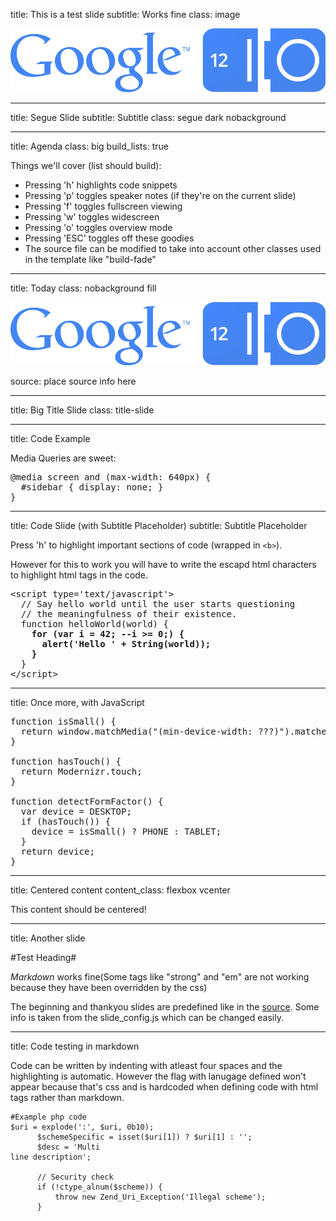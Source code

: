 title: This is a test slide
subtitle: Works fine
class: image

![Mobile vs desktop users](images/io2012_logo.png)

---

title: Segue Slide
subtitle: Subtitle
class: segue dark nobackground

---

title: Agenda
class: big
build_lists: true

Things we'll cover (list should build):

- Pressing 'h' highlights code snippets
- Pressing 'p' toggles speaker notes (if they're on the current slide)
- Pressing 'f' toggles fullscreen viewing
- Pressing 'w' toggles widescreen
- Pressing 'o' toggles overview mode
- Pressing 'ESC' toggles off these goodies
- The source file can be modified to take into account other classes used in the template like "build-fade"

---

title: Today
class: nobackground fill

![Many kinds of devices.](images/io2012_logo.png)

<footer class="source">source: place source info here</footer>

---

title: Big Title Slide
class: title-slide

---

title: Code Example

Media Queries are sweet:

<pre class="prettyprint" data-lang="css">
@media screen and (max-width: 640px) {
  #sidebar { display: none; }
}
</pre>

---

title: Code Slide (with Subtitle Placeholder)
subtitle: Subtitle Placeholder


Press 'h' to highlight important sections of code (wrapped in <code>&lt;b&gt;</code>).

However for this to work you will have to write the escapd html characters to highlight 
html tags in the code.

<pre class="prettyprint" data-lang="javascript">
&lt;script type='text/javascript'&gt;
  // Say hello world until the user starts questioning
  // the meaningfulness of their existence.
  function helloWorld(world) {
    <b>for (var i = 42; --i &gt;= 0;) {
      alert('Hello ' + String(world));
    }</b>
  }
&lt;/script&gt;
</pre>

 

---

title: Once more, with JavaScript

<pre class="prettyprint" data-lang="javascript">
function isSmall() {
  return window.matchMedia("(min-device-width: ???)").matches;
}

function hasTouch() {
  return Modernizr.touch;
}

function detectFormFactor() {
  var device = DESKTOP;
  if (hasTouch()) {
    device = isSmall() ? PHONE : TABLET;
  }
  return device;
}
</pre>

---

title: Centered content
content_class: flexbox vcenter

This content should be centered!

---

title: Another slide

#Test Heading#

*Markdown* works fine(Some tags like "strong" and "em" are not working because they have been overridden by the css)

The beginning and thankyou slides
are predefined like in the [source](https://code.google.com/p/io-2012-slides/). 
Some info is taken from the slide_config.js which can be changed easily.

---

title: Code testing in markdown


Code can be written by indenting with atleast four spaces and the highlighting is automatic. 
However the flag with lanugage defined won't appear because that's css and is hardcoded when 
defining code with html tags rather than markdown.

	#Example php code
	$uri = explode(':', $uri, 0b10);
	      $schemeSpecific = isset($uri[1]) ? $uri[1] : '';
	      $desc = 'Multi
	line description';

	      // Security check
	      if (!ctype_alnum($scheme)) {
	          throw new Zend_Uri_Exception('Illegal scheme');
	      }

